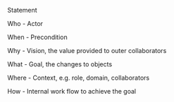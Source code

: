 Statement

Who - Actor

When - Precondition

Why - Vision, the value provided to outer collaborators

What - Goal, the changes to objects

Where - Context, e.g. role, domain, collaborators

How - Internal work flow to achieve the goal



